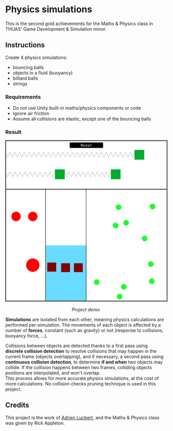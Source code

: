 # Physics simulations

This is the second gold achievements for the Maths & Physics class in THUAS'
Game Development & Simulation minor.

## Instructions

Create 4 physics simulations:

- bouncing balls
- objects in a fluid (buoyancy)
- billiard balls
- strings

### Requirements

- Do not use Unity built-in maths/physics components or code
- Ignore air friction
- Assume all collisions are elastic, except one of the bouncing balls

### Result

<div align="center">
  <img src="./resources/demo.gif" alt="project demo" border="2px black solid"/>
  <p><i>Project demo</i></p>
</div>

**Simulations** are isolated from each other, meaning physics calculations are
performed per-simulation.
The movements of each object is affected by a number of **forces**, constant
(such as gravity) or not (response to collisions, buoyancy force, ...).

Collisions between objects are detected thanks to a first pass using **discrete
collision detection** to resolve collisions that may happen in the current frame
(objects overlapping), and if necessary, a second pass using **continuous
collision detection**, to determine **if and when** two objects may collide. If
the collision happens between two frames, colliding objects positions are
interpolated, and won't overlap.  
This process allows for more accurate physics simulations, at the cost of more
calculations. No collision checks pruning technique is used in this project.

## Credits

This project is the work of [Adrien Lucbert](https://github.com/adrienlucbert),
and the Maths & Physics class was given by Rick Appleton.

